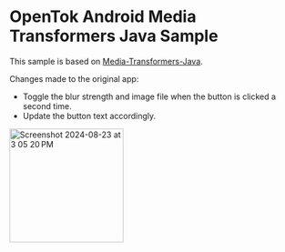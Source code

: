 OpenTok Android Media Transformers Java Sample
======================

This sample is based on [Media-Transformers-Java](https://github.com/opentok/opentok-android-sdk-samples/tree/main/Media-Transformers-Java).

Changes made to the original app:
* Toggle the blur strength and image file when the button is clicked a second time.
* Update the button text accordingly.

<img width="200" alt="Screenshot 2024-08-23 at 3 05 20 PM" src="https://github.com/user-attachments/assets/74b1eb9f-66f4-4459-952f-a19379abba78">
